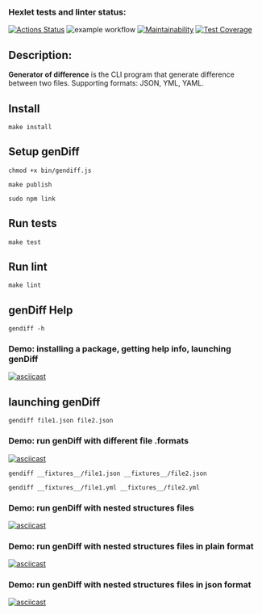 ### Hexlet tests and linter status:
[![Actions Status](https://github.com/MikRyam/frontend-project-46/workflows/hexlet-check/badge.svg)](https://github.com/MikRyam/frontend-project-46/actions)
![example workflow](https://github.com/MikRyam/frontend-project-46/actions/workflows/project2-check.yml/badge.svg)
[![Maintainability](https://api.codeclimate.com/v1/badges/224d9c374a705ba5cc35/maintainability)](https://codeclimate.com/github/MikRyam/frontend-project-46/maintainability)
[![Test Coverage](https://api.codeclimate.com/v1/badges/224d9c374a705ba5cc35/test_coverage)](https://codeclimate.com/github/MikRyam/frontend-project-46/test_coverage)

## Description:
**Generator of difference** is the CLI program that generate difference between two files. Supporting formats: JSON, YML, YAML.

## Install

```make install```

## Setup genDiff

```
chmod +x bin/gendiff.js

make publish

sudo npm link
```

## Run tests

```make test```


## Run lint

```make lint```


## genDiff Help

```
gendiff -h
```


### Demo: installing a package, getting help info, launching genDiff
[![asciicast](https://asciinema.org/a/nhG0khw7VAMpue3BxDDLsG2I5.svg)](https://asciinema.org/a/nhG0khw7VAMpue3BxDDLsG2I5)



## launching genDiff 


```
gendiff file1.json file2.json
```

### Demo: run genDiff with different file .formats
[![asciicast](https://asciinema.org/a/lq8eMzOipYGm4bJuGeyovnT3c.svg)](https://asciinema.org/a/lq8eMzOipYGm4bJuGeyovnT3c)


```
gendiff __fixtures__/file1.json __fixtures__/file2.json

gendiff __fixtures__/file1.yml __fixtures__/file2.yml

```


### Demo: run genDiff with nested structures files
[![asciicast](https://asciinema.org/a/UjmW2NM2VAfMxc3UhaBwImcGm.svg)](https://asciinema.org/a/UjmW2NM2VAfMxc3UhaBwImcGm)



### Demo: run genDiff with nested structures files in plain format
[![asciicast](https://asciinema.org/a/QBiS06GQoiiBTKVwzlkqshncG.svg)](https://asciinema.org/a/QBiS06GQoiiBTKVwzlkqshncG)



### Demo: run genDiff with nested structures files in json format
[![asciicast](https://asciinema.org/a/9fYK9rn63SXYO6zga9n3x7Yth.svg)](https://asciinema.org/a/9fYK9rn63SXYO6zga9n3x7Yth)

